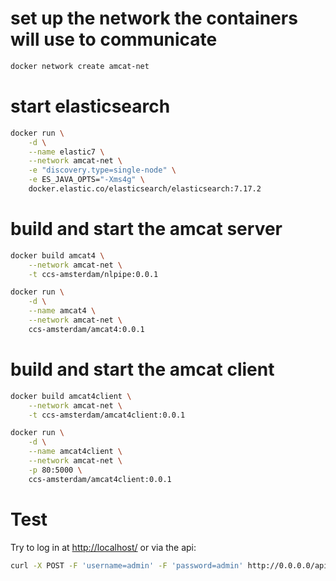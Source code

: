 # set up the network the containers will use to communicate

```bash
docker network create amcat-net
```

# start elasticsearch

```bash
docker run \
    -d \
    --name elastic7 \
    --network amcat-net \
    -e "discovery.type=single-node" \
    -e ES_JAVA_OPTS="-Xms4g" \
    docker.elastic.co/elasticsearch/elasticsearch:7.17.2
```

# build and start the amcat server

```bash
docker build amcat4 \
    --network amcat-net \
    -t ccs-amsterdam/nlpipe:0.0.1
```

```bash
docker run \
    -d \
    --name amcat4 \
    --network amcat-net \
    ccs-amsterdam/amcat4:0.0.1
```

# build and start the amcat client

```bash
docker build amcat4client \
    --network amcat-net \
    -t ccs-amsterdam/amcat4client:0.0.1
```

```bash
docker run \
    -d \
    --name amcat4client \
    --network amcat-net \
    -p 80:5000 \
    ccs-amsterdam/amcat4client:0.0.1
```

# Test

Try to log in at [http://localhost/](http://localhost/) or via the api:

```bash
curl -X POST -F 'username=admin' -F 'password=admin' http://0.0.0.0/api/auth/token
```
